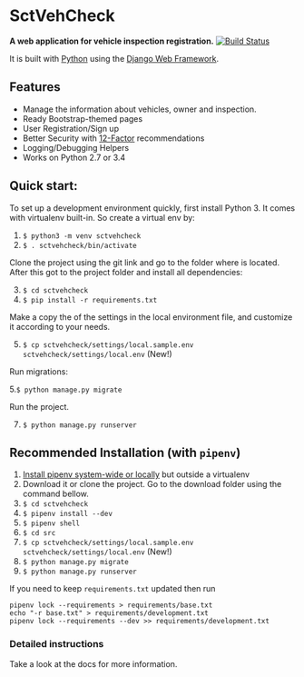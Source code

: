 # SctVehCheck

**A web application for vehicle inspection registration.**
[![Build Status](https://travis-ci.org/arocks/edge.svg?branch=master)](https://travis-ci.org/arocks/edge)

It is built with [Python][0] using the [Django Web Framework][1].
## Features

* Manage the information about vehicles, owner and inspection.  
* Ready Bootstrap-themed pages
* User Registration/Sign up
* Better Security with [12-Factor](http://12factor.net/) recommendations
* Logging/Debugging Helpers
* Works on Python 2.7 or 3.4

## Quick start:

To set up a development environment quickly, first install Python 3. It
comes with virtualenv built-in. So create a virtual env by:

1. `$ python3 -m venv sctvehcheck`
2. `$ . sctvehcheck/bin/activate`

Clone the project using the git link and go to the folder where is located.
After this got to the project folder and install all dependencies:
    
3. `$ cd sctvehcheck`
4. `$ pip install -r requirements.txt `
    
Make a copy the of the settings in the local environment file, and customize it according to your needs.

5. `$ cp sctvehcheck/settings/local.sample.env sctvehcheck/settings/local.env` (New!) 

Run migrations:

5.`$ python manage.py migrate`

Run the project.

7. `$ python manage.py runserver`


## Recommended Installation (with `pipenv`)
1. [Install pipenv system-wide or locally](https://docs.pipenv.org/) but outside a virtualenv
2. Download it or clone the project. Go to the download folder using the command bellow.
3. `$ cd sctvehcheck`
4. `$ pipenv install --dev`
4. `$ pipenv shell`
4. `$ cd src`
5. `$ cp sctvehcheck/settings/local.sample.env sctvehcheck/settings/local.env` (New!)
6. `$ python manage.py migrate`
7. `$ python manage.py runserver`

If you need to keep `requirements.txt` updated then run

    pipenv lock --requirements > requirements/base.txt
    echo "-r base.txt" > requirements/development.txt
    pipenv lock --requirements --dev >> requirements/development.txt


### Detailed instructions
Take a look at the docs for more information.

[0]: https://www.python.org/
[1]: https://www.djangoproject.com/
